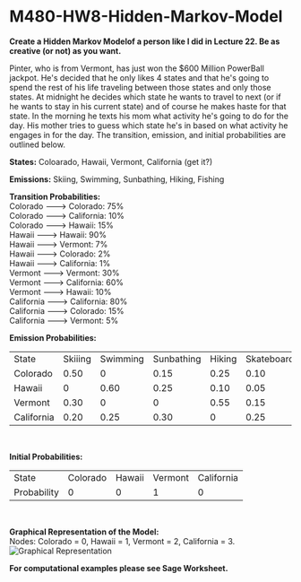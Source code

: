 M480-HW8-Hidden-Markov-Model
============================

<b>Create a Hidden Markov Modelof a person like I did in Lecture 22. Be as creative (or not) as you want. </b>

<p>
Pinter, who is from Vermont, has just won the $600 Million PowerBall jackpot. He's decided that he only likes 4 states and that he's going to spend the rest of his life traveling between those states and only those states. At midnight he decides which state he wants to travel to next (or if he wants to stay in his current state) and of course he makes haste for that state.  In the morning he texts his mom what activity he's going to do for the day. His mother tries to guess which state he's in based on what activity he engages in for the day. The transition, emission, and initial probabilities are outlined below.
</p>

<b>States:</b> Coloarado, Hawaii, Vermont, California (get it?)

<b>Emissions:</b> Skiing, Swimming, Sunbathing, Hiking, Fishing <br>

<b>Transition Probabilities:</b> <br>
Colorado ---> Colorado: 75% <br>
Colorado ---> California: 10% <br>
Colorado ---> Hawaii: 15% <br>
Hawaii ---> Hawaii: 90% <br>
Hawaii ---> Vermont: 7% <br>
Hawaii ---> Colorado: 2% <br>
Hawaii ---> California: 1% <br>
Vermont ---> Vermont: 30% <br>
Vermont ---> California: 60% <br>
Vermont ---> Hawaii: 10% <br>
California ---> California: 80% <br>
California ---> Colorado: 15% <br>
California ---> Vermont: 5% <br>

<b>Emission Probabilities:</b>
<table>
	<tr>
		<td>State</td>
		<td>Skiiing</td>
		<td>Swimming</td>
		<td>Sunbathing</td>
		<td>Hiking</td>
		<td>Skateboarding</td>
	</tr>
	<tr>
		<td>Colorado</td>
		<td>0.50</td>
		<td>0</td>
		<td>0.15</td>
		<td>0.25</td>
		<td>0.10</td>
	</tr>
	<tr>
		<td>Hawaii</td>
		<td>0</td>
		<td>0.60</td>
		<td>0.25</td>
		<td>0.10</td>
		<td>0.05</td>
	</tr>
	<tr>
		<td>Vermont</td>
		<td>0.30</td>
		<td>0</td>
		<td>0</td>
		<td>0.55</td>
		<td>0.15</td>		
	</tr>
	<tr>
		<td>California</td>
		<td>0.20</td>
		<td>0.25</td>
		<td>0.30</td>
		<td>0</td>
		<td>0.25</td>
	</tr>
</table> <br>


<b>Initial Probabilities:</b>
<table>
	<tr>
		<td>State</td>
		<td>Colorado</td>
		<td>Hawaii</td>
		<td>Vermont</td>
		<td>California</td>
	</tr>
	<tr>
		<td>Probability</td>
		<td>0</td>
		<td>0</td>
		<td>1</td>
		<td>0</td>
	</tr>
</table> <br>

<p>
<b>Graphical Representation of the Model:</b><br>
Nodes: Colorado = 0, Hawaii = 1, Vermont = 2, California = 3.<br>
<img src="https://dl.dropboxusercontent.com/u/66800298/M480_HW8_HMM_Graph.png" alt="Graphical Representation">
</p>


<b>For computational examples please see Sage Worksheet.</b>